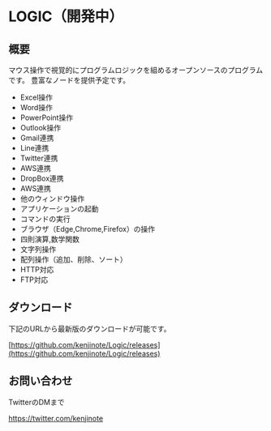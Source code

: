# LOGIC（開発中）

## 概要
マウス操作で視覚的にプログラムロジックを組めるオープンソースのプログラムです。
豊富なノードを提供予定です。
- Excel操作
- Word操作
- PowerPoint操作
- Outlook操作
- Gmail連携
- Line連携
- Twitter連携
- AWS連携
- DropBox連携
- AWS連携
- 他のウィンドウ操作
- アプリケーションの起動
- コマンドの実行
- ブラウザ（Edge,Chrome,Firefox）の操作
- 四則演算,数学関数
- 文字列操作
- 配列操作（追加、削除、ソート）
- HTTP対応
- FTP対応

## ダウンロード
下記のURLから最新版のダウンロードが可能です。

[https://github.com/kenjinote/Logic/releases](https://github.com/kenjinote/Logic/releases)

## お問い合わせ
TwitterのDMまで

https://twitter.com/kenjinote
